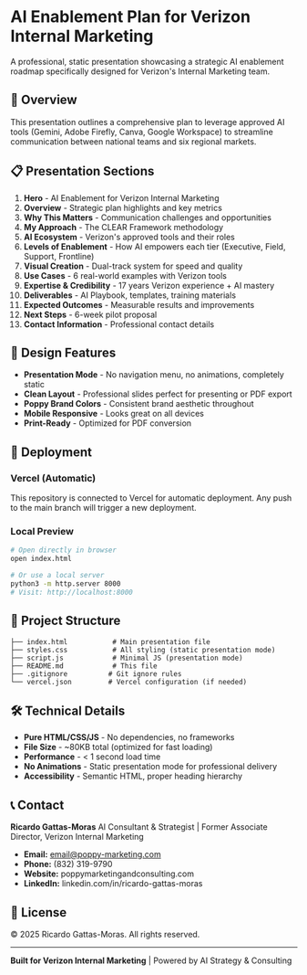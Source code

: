 # AI Enablement Plan for Verizon Internal Marketing

A professional, static presentation showcasing a strategic AI enablement roadmap specifically designed for Verizon's Internal Marketing team.

## 🎯 Overview

This presentation outlines a comprehensive plan to leverage approved AI tools (Gemini, Adobe Firefly, Canva, Google Workspace) to streamline communication between national teams and six regional markets.

## 📋 Presentation Sections

1. **Hero** - AI Enablement for Verizon Internal Marketing
2. **Overview** - Strategic plan highlights and key metrics
3. **Why This Matters** - Communication challenges and opportunities
4. **My Approach** - The CLEAR Framework methodology
5. **AI Ecosystem** - Verizon's approved tools and their roles
6. **Levels of Enablement** - How AI empowers each tier (Executive, Field, Support, Frontline)
7. **Visual Creation** - Dual-track system for speed and quality
8. **Use Cases** - 6 real-world examples with Verizon tools
9. **Expertise & Credibility** - 17 years Verizon experience + AI mastery
10. **Deliverables** - AI Playbook, templates, training materials
11. **Expected Outcomes** - Measurable results and improvements
12. **Next Steps** - 6-week pilot proposal
13. **Contact Information** - Professional contact details

## 🎨 Design Features

- **Presentation Mode** - No navigation menu, no animations, completely static
- **Clean Layout** - Professional slides perfect for presenting or PDF export
- **Poppy Brand Colors** - Consistent brand aesthetic throughout
- **Mobile Responsive** - Looks great on all devices
- **Print-Ready** - Optimized for PDF conversion

## 🚀 Deployment

### Vercel (Automatic)
This repository is connected to Vercel for automatic deployment. Any push to the main branch will trigger a new deployment.

### Local Preview
```bash
# Open directly in browser
open index.html

# Or use a local server
python3 -m http.server 8000
# Visit: http://localhost:8000
```

## 📁 Project Structure

```
├── index.html           # Main presentation file
├── styles.css           # All styling (static presentation mode)
├── script.js            # Minimal JS (presentation mode)
├── README.md            # This file
├── .gitignore          # Git ignore rules
└── vercel.json         # Vercel configuration (if needed)
```

## 🛠️ Technical Details

- **Pure HTML/CSS/JS** - No dependencies, no frameworks
- **File Size** - ~80KB total (optimized for fast loading)
- **Performance** - < 1 second load time
- **No Animations** - Static presentation mode for professional delivery
- **Accessibility** - Semantic HTML, proper heading hierarchy

## 📞 Contact

**Ricardo Gattas-Moras**
AI Consultant & Strategist | Former Associate Director, Verizon Internal Marketing

- **Email:** email@poppy-marketing.com
- **Phone:** (832) 319-9790
- **Website:** poppymarketingandconsulting.com
- **LinkedIn:** linkedin.com/in/ricardo-gattas-moras

## 📄 License

© 2025 Ricardo Gattas-Moras. All rights reserved.

---

**Built for Verizon Internal Marketing** | Powered by AI Strategy & Consulting
